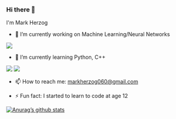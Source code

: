 ### Hi there 👋

I'm Mark Herzog

- 🔭 I’m currently working on Machine Learning/Neural Networks

![](https://img.shields.io/badge/Weights_&_Biases-FFBE00?style=for-the-badge&logo=WeightsAndBiases&logoColor=white)

- 🌱 I’m currently learning Python, C++

![](https://img.shields.io/badge/Python-14354C?style=for-the-badge&logo=python&logoColor=white)
![](https://img.shields.io/badge/C%2B%2B-00599C?style=for-the-badge&logo=c%2B%2B&logoColor=white)

- 📫 How to reach me: markherzog060@gmail.com

- ⚡ Fun fact: I started to learn to code at age 12

[![Anurag’s github stats](https://github-readme-stats.vercel.app/api?username=MarkHerzog)](https://github.com/yushi1007)

